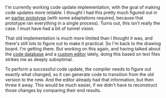 I'm currently working code update implementation, with the goal of making code
updates more reliable. I _thought_ I had this pretty much figured out in an
[earlier prototype] (with some adaptations required, because that prototype ran
everything in a single process). Turns out, this isn't really the case. I must
have had a bit of tunnel vision.

That old implementation is much more limited than I thought it was, and there's
still lots to figure out to make it practical. So I'm back to the drawing board.
I'm getting there. But working on this again, and having talked about the
[code database](/daily/2024-07-29) and a [custom editor](/daily/2024-09-14)
lately, doing this based on text files strikes me as deeply suboptimal.

To perform a successful code update, the compiler needs to figure out exactly
what changed, so it can generate code to transition from the old version to the
new. And the editor already had that information, but then threw it away. This
would be much easier, if we didn't have to reconstruct those changes by
comparing their end results.

[earlier prototype]: https://github.com/hannobraun/crosscut/tree/main/archive/prototypes/07
